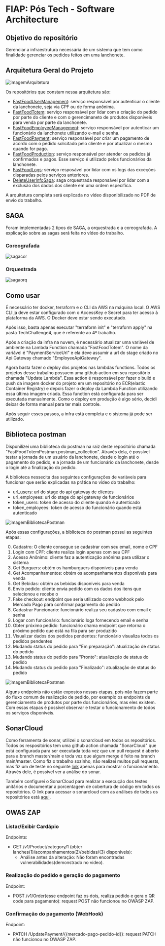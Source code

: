# FIAP: Pós Tech - Software Architecture

## Objetivo do repositório

Gerenciar a infraestrutura necessária de um sistema que tem como finalidade gerenciar os pedidos feitos em uma lanchonete.

## Arquitetura Geral do Projeto

![imagemArquitetura](Fase5TechChallenge.png)

Os repositórios que constam nessa arquitetura são:
- [FastFoodUserManagement](https://github.com/TechChallengeFernandoMelim/FastFoodUserManagement): serviço responsável por autenticar o cliente da lanchonete, seja via CPF ou de forma anônima.
- [FastFoodTotem](https://github.com/TechChallengeFernandoMelim/FastFoodTotem): serviço responsável por lidar com a criação do pedido por parte do cliente e com o gerencimaneto de produtos disponíveis para venda por parte da lanchonete.
- [FastFoodEmployeeManagement](https://github.com/TechChallengeFernandoMelim/FastFoodEmployeeManagement): serviço responsável por autenticar um funcionário da lanchonete utilizando e-mail e senha.
- [FastFoodPayment](https://github.com/TechChallengeFernandoMelim/FastFoodPayment): serviço responsável por criar um pagamento de acordo com o pedido solicitado pelo cliente e por atualizar o mesmo quando for pago.
- [FastFoodProduction](https://github.com/TechChallengeFernandoMelim/FastFoodProduction): serviço responsável por atender os pedidos já confirmados e pagos. Esse serviço é utilizado pelos funcionários da lanchonete.
- [FastFoodLogs](https://github.com/TechChallengeFernandoMelim/FastFoodLogs): serviço resposável por lidar com os logs das exceções disparadas pelos serviços anteriores.
- [DeleteUserInfoSaga](https://github.com/TechChallengeFernandoMelim/DeleteUserInfoSaga): saga orquestrada responsável por lidar com a exclusão dos dados dos cliente em uma ordem específica.

A arquitetura completa será explicada no vídeo disponibilizado no PDF de envio do trabalho.

## SAGA

Foram implementadas 2 tipos de SAGA, a orquestrada e a coreografada. A explicação sobre as sagas será feita no vídeo do trabalho.

### Coreografada
![sagacor](SAGACoreografada.png)
### Orquestrada
![sagaorq](SAGAOrquestrada.png)
## Como usar

É necessário ter docker, terraform e o CLI da AWS na máquina local. O AWS CLI já deve estar configurado com o AccessKey e Secret para ter acesso à plataforma da AWS. O Docker deve estar sendo executado.

Após isso, basta apenas executar "terraform init" e "terraform apply" na pasta TechChallenge4, que é referente ao 4º trabalho.

Após a criação da infra na nuvem, é necessário atualizar uma variável de ambiente na Lambda Function chamada "FastFoodTotem". O nome da variável é "PaymentServiceUrl" e ela deve assumir a url do stage criado no Api Gateway chamado "EmployeeApiGateway".

Agora basta fazer o deploy dos projetos nas lambdas functions. Todos os projetos desse trabalho possuem uma github action em seu repositório chamada "Update Lambda". Essa action é responsável por fazer o build e push da imagem docker do projeto em um repositório no ECR(elastic Container Registry) e depois fazer o deploy da Lambda Function utilizando essa última imagem criada. Essa function está configurada para ser executada manualmente. Como o deploy em produção é algo sério, decidi deixar de forma manual para ter mais controle.

Após seguir esses passos, a infra está completa e o sistema já pode ser utilizado.

## Biblioteca postman

Disponilizei uma biblioteca do postman na raiz deste repositório chamada "FastFoodTotemPostman.postman_collection". Através dela, é possível testar a jornada de um usuário da lanchonete, desde o login até o pagamento do pedido, e a jornada de um funcionário da lanchonete, desde o login até a finalização do pedido.

A biblioteca nessecita das seguintes configurações de variáveis para funcionar que serão explicadas na prática no vídeo do trabalho:

- url_users: url do stage do api gateway de clientes
- url_employees: url do stage do api gateway de funcionários
- token_users: token de acesso do cliente quando é autenticado
- token_employees: token de acesso do funcionário quando está autenticado

![imagemBibliotecaPostman](configBibli.png)

Após essas configurações, a biblioteca do postman possui as seguintes etapas:

<ol start="0">
  <li>Cadastro: O cliente consegue se cadastrar com seu email, nome e CPF</li>
  <li>Login com CPF: cliente realiza login apenas com seu CPF</li>
  <li>Acesso Anônimo: cliente faz a autenticação anônima para utilizar o sistema</li>
  <li>Get Burguers: obtém os hamburguers disponíveis para venda</li>
  <li>Get Acompanhamentos: obtém os acompanhamentos disponíveis para venda</li>
  <li>Get Bebidas: obtém as bebidas disponíveis para venda</li>
  <li>Envio pedido: cliente envia pedido com os dados dos itens que selecionou e recebe o</li>
  <li>Fake checkout: endpoint que seria utilizado como webhook pelo Mercado Pago para confirmar pagamento do pedido</li>
  <li>Cadastrar Funcionario: funcionário realiza seu cadastro com email e senha</li>
  <li>Logar com funcionário: funcionário loga fornecendo email e senha</li>
  <li>Obter próximo pedido: funcionário chama endpoint que retorna o próximo pedido que está na fila para ser produzido</li>
  <li>Visualizar dados dos pedidos pendentes: funcionário visualiza todos os pedidos pendentes</li>
  <li>Mudando status do pedido para "Em preparação": atualização de status do pedido</li>
  <li>Mudando status do pedido para "Pronto": atualização de status do pedido</li>
  <li>Mudando status do pedido para "Finalizado": atualização de status do pedido</li>
</ol>

![imagemBibliotecaPostman](bibliPost.png)

Alguns endpoints não estão expostos nessas etapas, pois não fazem parte do fluxo comum de realização de pedido, por exemplo os endpoints de gerenciamento de produtos por parte dos funcionários, mas eles existem. Com essas etapas é possível observar e testar o funcionamento de todos os serviços disponíveis.

## SonarCloud

Como ferramenta de sonar, utilizei o sonarcloud em todos os repositórios. Todos os respositórios tem uma github action chamada "SonarCloud" que está configurada para ser executada toda vez que um pull request é aberto para a branch master/main e toda vez que algum merge é feito na branch main/master. Como fiz o trabalho sozinho, não realizei muitos pull requests, mas fiz um de teste no seguinte [link](https://github.com/TechChallengeFernandoMelim/FastFoodLogs/pull/2) apenas para mostrar o funcionamento. Através dele, é possível ver a análise do sonar. 

Também configurei o SonarCloud para realizar a execução dos testes unitários e documentar a porcentagem de cobertura de código em todos os repositórios. O link para acessar o sonarcloud com as análises de todos os repositórios está [aqui](https://sonarcloud.io/organizations/techchallengefernandomelim/projects). 

## OWAS ZAP

### Listar/Exibir Cardápio

Endpoints:

- GET /v1/Product/category/1 (obter lanches(1)/acompanhamentos(2)/bebidas/(3) disponíveis): 
  - Análise antes da alteração: Não foram encontradas vulnerabilidades(demonstrado no vídeo).

### Realização do pedido e geração do pagamento

Endpoint:
- POST /v1/Order(esse endpoint faz os dois, realiza pedido e gera o QR code para pagamento): request POST não funcionou no OWASP ZAP.

### Confirmação do pagamento (WebHook)

Endpoint:
- PATCH /UpdatePayment/{{mercado-pago-pedido-id}}: request PATCH não funcionou no OWASP ZAP.

